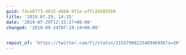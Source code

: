 ```yaml
---
guid: f4ce0773-d815-4bb8-9f1e-affc2d2835b9
title: '2019.07.29, 14:15'
date: '2019-07-29T12:15:27+00:00'
changed: '2019-09-24T07:19:14+00:00'


repost_of: 'https://twitter.com/fj/status/1155796022548946956?s=20'
---
```


